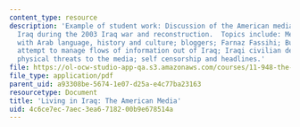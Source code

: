 ```yaml
---
content_type: resource
description: 'Example of student work: Discussion of the American media presence in
  Iraq during the 2003 Iraq war and reconstruction.  Topics include: Media experience
  with Arab language, history and culture; bloggers; Farnaz Fassihi; Bush administration''s
  attempt to manage flows of information out of Iraq; Iraqi civilian death tolls,
  physical threats to the media; self censorship and headlines.'
file: https://ol-ocw-studio-app-qa.s3.amazonaws.com/courses/11-948-the-politics-of-reconstructing-iraq-spring-2005/4c6ce7ec7aec3ea6718200b9e678514a_marraccini_final.pdf
file_type: application/pdf
parent_uid: a93308be-5674-1e07-d25a-e4c77ba23163
resourcetype: Document
title: 'Living in Iraq: The American Media'
uid: 4c6ce7ec-7aec-3ea6-7182-00b9e678514a
---
```

